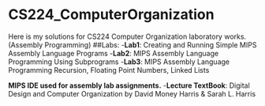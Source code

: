 # CS224_ComputerOrganization
Here is my solutions for CS224 Computer Organization laboratory works. (Assembly  Programming)
##Labs:
-**Lab1**: Creating and Running Simple MIPS Assembly Language Programs
-**Lab2**: MIPS Assembly Language Programming Using Subprograms
-**Lab3**: MIPS Assembly Language Programming Recursion, Floating Point Numbers, Linked Lists


**MIPS IDE used for assembly lab assignments.**
-**Lecture TextBook**: Digital Design and Computer Organization by David Money Harris & Sarah L. Harris

